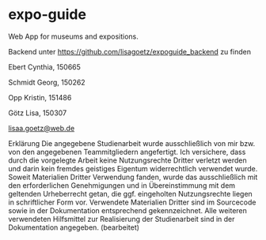 # expo-guide
Web App for museums and expositions.

Backend unter https://github.com/lisagoetz/expoguide_backend zu finden

Ebert Cynthia, 150665

Schmidt Georg, 150262

Opp Kristin, 151486

Götz Lisa, 150307

lisaa.goetz@web.de

Erklärung
Die angegebene Studienarbeit wurde ausschließlich von mir bzw. von den angegebenen Teammitgliedern angefertigt. Ich versichere, dass durch die vorgelegte Arbeit keine Nutzungsrechte Dritter verletzt werden und darin kein fremdes geistiges Eigentum widerrechtlich verwendet wurde. Soweit Materialien Dritter Verwendung fanden, wurde das ausschließlich mit den erforderlichen Genehmigungen und in Übereinstimmung mit dem geltenden Urheberrecht getan, die ggf. eingeholten Nutzungsrechte liegen in schriftlicher Form vor. Verwendete Materialien Dritter sind im Sourcecode sowie in der Dokumentation entsprechend gekennzeichnet. Alle weiteren verwendeten Hilfsmittel zur Realisierung der Studienarbeit sind in der Dokumentation angegeben. (bearbeitet) 
